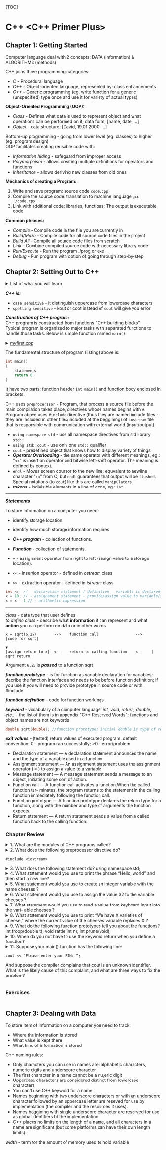 [TOC]

# C++ <C++ Primer Plus>

## Chapter 1: Getting Started

Computer language deal with 2 concepts: DATA (information) & ALGORITHMS (methods)

C++ joins three programming categories: 
 - *C*   - Procedural language 
 - *C++* - Object-oriented language, represented by: class enhancements
 - *C++* - Generic programming (eg. write function for a generic (unspecified) type once and use it for variety of actual types)

**Object-Oriented Programming (OOP):** 

* *Class* - Defines what data is used to represent object and what operations can be performed on it; data form; [name, date, ...] 
* *Object* - data structure; [David, 19.01.2000, ...]

Bottom-up programming - going from lower level (eg. classes) to higher (eg. program design) \
OOP facilitates creating reusable code with: 

- *Information hiding* - safeguard from improper access 
- *Polymorphism* - allows creating multiple definitions for operators and functions 
- *Inheritance* - allows deriving new classes from old ones

**Mechanics of creating a Program:**

1. Write and save program: source code ```code.cpp```
2. Compile the source code: translation to machine language ``gcc ./code.cpp``
3. Link with additional code: libraries, functions; The output is executable code 

**Common phrases:**

- *Compile* - Compile code in the file you are currently in 
- *Build/Make* - Compile code for all source code files in the project 
- *Build All* - Compile all source code files from scratch 
- *Link* - Combine compiled source code with necessary library code 
- *Run/Execute* - Run the program ./prog or exe
- *Debug* - Run program with option of going  through step-by-step

## Chapter 2: Setting Out to C++

<details style="margin-left: 35px;">
    <summary style="margin-left: -35px;">
        List of what you will learn
    </summary>
    1. Creation and format of C++ program </br>
    2. The #include directive </br>
    3. The main() function </br>
    4. Using cout object for output </br>
    5. Using cin object for input</br>
    6. How/when use endl</br>
    7. Placing comments in C++ program </br>
    8. Declaring and using variables and functions</br>
</details>

***C++ is:***
- `case sensitive` - it distinguish uppercase from lowercase characters
- `spelling sensitive` - kout or coot instead of `cout` will give you error 

***Construction of C++ program:***<br>
C++ program is constructed from functions "C++ building blocks"<br>
Typical program is organized to major tasks with separated functions to handle those tasks. Below is simple function named `main()`: 

<details style="margin-left: 35px;">
    <summary style="margin-left: -35px;"> 
    	<a href=".refs_notes/notes_C++/01_myfirst.cpp"> myfirst.cpp </a>
    </summary>
    <figure>
        <iframe 
            src=".refs_notes/notes_C++/01_myfirst.cpp" 
            frameborder="10" 
            allowfullscreen="true" 
            height="250px">
        </iframe>
    </figure>
</details>

<!-- ``` cpp
// myfirst.cpp -- displays a message
#include <iostream>                             // a PREPROCESSOR directive
int main()                                      // function header
{                                               // start of function body
    using namespace std;                        // make definitions visible
    cout << "Come up and C++ me some time.";    // message
    cout << endl;                               // start a new line
    cout << "You won’t regret it!" << endl;     // more output
return 0;                                       // terminate main()
}                                               // end of function body
``` -->

The fundamental structure of program (listing) above is:
```cpp
int main()
{
    statements
    return 0;
}
```

It have two parts: function header `int main()` and function body enclosed in brackets. <br> 

C++ uses `preprocerssor` - Program, that process a source file before the main compilation takes place; directives whose names begins with `#`. Program above uses `#include` directive (thus they are named include files - they are included in other files/included at the beggining) of `iostream` file that is responsible with communication with external world (input/output).    

- `using namespace std` - use all namespace directives from std library `std::` 
- `using std::cout` - use only one `std::` qualifier 
- `cout` - predefined object that knows how to display variety of things
- ***Operator Overloading*** - the same operator with different meanings, eg.: "`<<`" is insertion operator and bitwise left-shift operator. The meaning is defined by context.
- `endl` - Moves screen coursor to the new line; equvalent to newline character "`\n`" from C, but `endl` guarantees that output will be `flushed`. Special notations (to `cout`) like this are called `manipulators`
- ***tokens*** - indivisible elements in a line of code, eg.: `int`

----

***Statements***

To store information on a computer you need:

- identify storage location
- identify how much storage information requires 

- ***C++ program*** - collection of functions. 
- ***Function*** - collection of statements.
- `=` - assignment operator from right to left (assign value to a storage location).
- `<<` - insertion operator - defined in *ostream* class
- ```>>``` - extraction operator - defined in *istream* class

```cpp
int x;  // - declaration statement / definition - variable is declared and it causes compiler to allocate memory space for variable. Declaration don't need to be the definition (something is declared but it don't need to have allocated space)
x = 10; // - assignement statement - provide/assign value to variable/storage location 
x = x - 1 // - arithmetic expression 
```

---

*class* - data type that user defines  
*to define class* - describe what **information** it can represent and what **action** you can perform on data or in other words

```
x = sqrt(6.25)        -->    function call                 -->    |code for sqrt|     
                                                                        ▼
|assign return to x|  <--    return to calling function    <--    | sqrt return |
```

Argument `6.25` is ***passed*** to a function sqrt  

***function prototype*** - is for function as variable declaration for variables; decribe the function interface and needs to be before function definition; if you use it you will need to provide prototype in source code or with #include

***function definition*** - code for function workings

***keyword*** - vocabulary of a computer language: *int, void, return, double, etc..* - the list of them is in appendix "C++ Reserved Words"; functions and object names are not keywords

```cpp
double sqrt(double); //function prototype; initial double is type of returned value from sqrt; double in sqrt(double) is passed argument for sqrt  
```

***exit values*** - (tested) return values of executed program. default convention: 0 - program ran successfully; >0 - error/problem

- Declaration statement — A declaration statement announces the name and the
type of a variable used in a function.
- Assignment statement — An assignment statement uses the assignment operator ( = )
to assign a value to a variable.
- Message statement — A message statement sends a message to an object, initiating
some sort of action.
- Function call — A function call activates a function.When the called function ter-
minates, the program returns to the statement in the calling function immediately
following the function call.
- Function prototype — A function prototype declares the return type for a function,
along with the number and type of arguments the function expects.
- Return statement — A return statement sends a value from a called function back
to the calling function.

### Chapter Review
<!-- 
<details style="margin-left: 35px;">
    <summary style="margin-left: -35px;"> 

    </summary>

</details> 
-->

<details style="margin-left: 35px;">
    <summary style="margin-left: -35px;"> 
1. What are the modules of C++ programs called?
    </summary>
They are called functions.
</details>

<details style="margin-left: 35px;">
    <summary style="margin-left: -35px;"> 
2. What does the following preprocessor directive do? 

```#include <iostream>```
</summary>
It causes the contents of the iostream file to be substituted for this directive before
final compilation.
</details>

<details style="margin-left: 35px;">
    <summary style="margin-left: -35px;"> 
3. What does the following statement do?
using namespace std;
    </summary>
It makes definitions made in the std namespace available to a program.
</details> 

<details style="margin-left: 35px;">
    <summary style="margin-left: -35px;"> 
4. What statement would you use to print the phrase “Hello, world” and then start a
new line?
    </summary>

```cout << "Hello, world\n";``` </br>
or </br>
```cout << "Hello, world" << endl;```
</details> 

<details style="margin-left: 35px;">
    <summary style="margin-left: -35px;"> 
5. What statement would you use to create an integer variable with the name
cheeses ?
    </summary>
int cheeses;
</details> 

<details style="margin-left: 35px;">
    <summary style="margin-left: -35px;"> 
6. What statement would you use to assign the value 32 to the variable cheeses ?
    </summary>
cheeses = 32;
</details> 

<details style="margin-left: 35px;">
    <summary style="margin-left: -35px;"> 
7. What statement would you use to read a value from keyboard input into the vari-
able cheeses ?
    </summary>
cin >> cheeses;
</details> 

<details style="margin-left: 35px;">
    <summary style="margin-left: -35px;"> 
8. What statement would you use to print “We have X varieties of cheese,” where the
current value of the cheeses variable replaces X ?
    </summary>

```cout << "We have " << cheeses << " varieties of cheese\n";```
</details> 

<details style="margin-left: 35px;">
    <summary style="margin-left: -35px;"> 
9. What do the following function prototypes tell you about the functions?
int froop(double t);
void rattle(int n);
int prune(void);
    </summary>
The function froop() expects to be called with one argument, which will be type
double , and that the function will return a type int value. For instance, it could be
used as follows: <br/>

```int gval = froop(3.14159);```
The function rattle() has no return value and expects an int argument. For
instance, it could be used as follows:
rattle(37);

The function prune() returns an int and expects to be used without an argument.
For instance, it could be used as follows:
int residue = prune();
</details> 

<details style="margin-left: 35px;">
    <summary style="margin-left: -35px;"> 
10. When do you not have to use the keyword return when you define a function?
    </summary>
You don’t have to use return in a function when the function has the return type
void . However, you can use it if you don’t give a return value:
return;
</details> 

<details style="margin-left: 35px;">
    <summary style="margin-left: -35px;"> 
11. Suppose your main() function has the following line:


```cout << “Please enter your PIN: “;```

And suppose the compiler complains that cout is an unknown identifier. </br>
What is the likely cause of this complaint, and what are three ways to fix the problem?
    </summary>
Lack of caller for std library. </br>
Use directive: ```using namespace std;``` or ```using std::cout``` for only `cout` or call library with `std::cout` instead of `cout` 
</details> 



### Exercises

```
```

## Chapter 3: Dealing with Data

To store item of information on a computer you need to track:
- Where the information is stored
- What value is kept there
- What kind of information is stored

C++ naming rules: 
- Only characters you can use in names are: alphabetic characters, numeric digits and underscore character
- The first character in a name cannot be a nu,eric digit 
- Uppercase characters are considered distinct from lowercase characters
- You can't use C++ keyword for a name 
- Names beginning with two underscore characters or with an underscore character followed by an uppercase letter are reseved for use by implementation (the compiler and the resources it uses). 
- Names beggining with single underscore character are reserved for use as global identifiers bt the implementation
- C++ places no limits on the length of a name, and all characters in a name are significant (but some platforms can have their own length limits). 

*width* - term for the amount of memory used to hold variable  